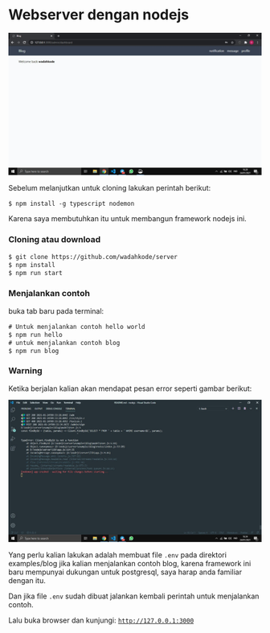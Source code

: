 # Webserver dengan nodejs

![Screenshoot](screenshot.jpg)

Sebelum melanjutkan untuk cloning lakukan perintah berikut:

    $ npm install -g typescript nodemon

Karena saya membutuhkan itu untuk membangun framework nodejs ini.

### Cloning atau download

    $ git clone https://github.com/wadahkode/server
    $ npm install
    $ npm run start

### Menjalankan contoh

buka tab baru pada terminal:

    # Untuk menjalankan contoh hello world
    $ npm run hello
    # untuk menjalankan contoh blog
    $ npm run blog

### Warning

Ketika berjalan kalian akan mendapat pesan error seperti gambar berikut:

![Screenshoot](env.error.jpg)

Yang perlu kalian lakukan adalah membuat file <code>.env</code> pada direktori examples/blog jika kalian menjalankan contoh blog,
karena framework ini baru mempunyai dukungan untuk postgresql, saya harap anda familiar dengan itu.

Dan jika file <code>.env</code> sudah dibuat jalankan kembali perintah untuk menjalankan contoh.
    
Lalu buka browser dan kunjungi: <code>http://127.0.0.1:3000</code>